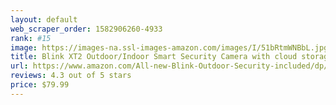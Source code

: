 ```yaml
---
layout: default 
﻿web_scraper_order: 1582906260-4933
rank: #15
image: https://images-na.ssl-images-amazon.com/images/I/51bRtmWNBbL.jpg
title: Blink XT2 Outdoor/Indoor Smart Security Camera with cloud storage included, 2-way audio, 2-year…
url: https://www.amazon.com/All-new-Blink-Outdoor-Security-included/dp/B07MMZ2LTB/ref=zg_mw_amazon-devices_15?_encoding=UTF8&psc=1&refRID=HA8PT8MYS6XM4Z96RW7T
reviews: 4.3 out of 5 stars
price: $79.99 
---
```

